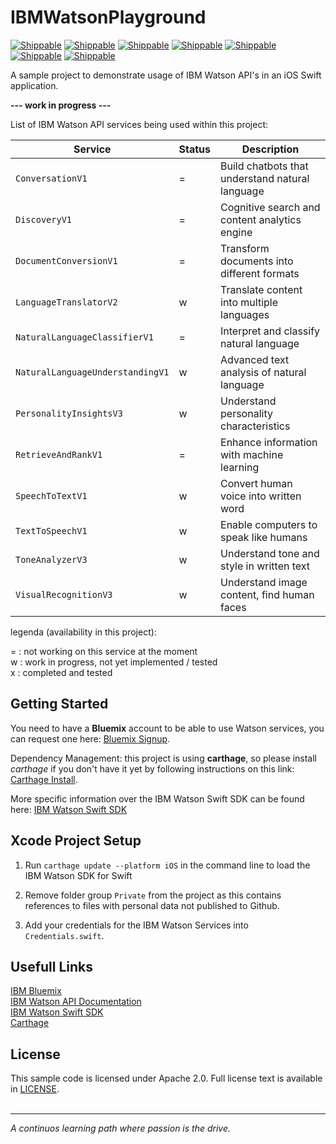 # IBMWatsonPlayground

[![Shippable](https://img.shields.io/badge/platform-iOS-blue.svg)]()
[![Shippable](https://img.shields.io/badge/language-swift-orange.svg)]()
[![Shippable](https://img.shields.io/badge/packagemanager-carthage-yellow.svg)]()
[![Shippable](https://img.shields.io/badge/build-passing-green.svg)]()
[![Shippable](https://img.shields.io/badge/tests-passing-green.svg)]()
[![Shippable](https://img.shields.io/badge/coverage-n%2Fa-green.svg)]()
[![Shippable](https://img.shields.io/badge/license-apache%202.0-lightgrey.svg)]()

A sample project to demonstrate usage of IBM Watson API's in an iOS Swift application.   

**--- work in progress ---**

List of IBM Watson API services being used within this project:

| Service  | Status | Description |
| ------------- | ------------- | ----- |
| `ConversationV1`  | = | Build chatbots that understand natural language  |
| `DiscoveryV1`  | = | Cognitive search and content analytics engine |
| `DocumentConversionV1`  | = | Transform documents into different formats |
| `LanguageTranslatorV2`  | w | Translate content into multiple languages |
| `NaturalLanguageClassifierV1`  | = | Interpret and classify natural language  |
| `NaturalLanguageUnderstandingV1`  | w | Advanced text analysis of natural language  |
| `PersonalityInsightsV3`  | w | Understand personality characteristics  |
| `RetrieveAndRankV1`  | = | Enhance information with machine learning |
| `SpeechToTextV1`  | w | Convert human voice into written word |
| `TextToSpeechV1`  | w | Enable computers to speak like humans |
| `ToneAnalyzerV3`  | w | Understand tone and style in written text |
| `VisualRecognitionV3`  | w | Understand image content, find human faces |

legenda (availability in this project): 

= : not working on this service at the moment    
w : work in progress, not yet implemented / tested      
x : completed and tested

## Getting Started

You need to have a **Bluemix** account to be able to use Watson services, you can request one here: [Bluemix Signup][bluemix].

Dependency Management: this project is using **carthage**, so please install *carthage* if you don't have it yet by following instructions on this link: [Carthage Install][carthage_setup].

More specific information over the IBM Watson Swift SDK can be found here: [IBM Watson Swift SDK][watson_sdk]

## Xcode Project Setup

1. Run `carthage update --platform iOS` in the command line to load the IBM Watson SDK for Swift

2. Remove folder group `Private` from the project as this contains references to files with personal data not published to Github.

3. Add your credentials for the IBM Watson Services into `Credentials.swift`.

## Usefull Links

[IBM Bluemix][bluemix]    
[IBM Watson API Documentation](https://www.ibm.com/watson/developercloud/services-catalog.html)    
[IBM Watson Swift SDK][watson_sdk]    
[Carthage](https://github.com/Carthage/Carthage)    

## License

This sample code is licensed under Apache 2.0. Full license text is available in [LICENSE](LICENSE).
<BR /><BR />
***
*A continuos learning path where passion is the drive.*

[getting_started]: http://www.ibm.com/smarterplanet/us/en/ibmwatson/developercloud/doc/getting_started/
[bluemix]: https://bluemix.net
[watson_sdk]: https://github.com/watson-developer-cloud/swift-sdk
[carthage_setup]: https://github.com/Carthage/Carthage/releases
